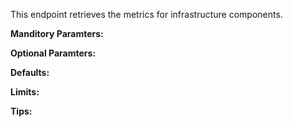 This endpoint retrieves the metrics for infrastructure components.

**Manditory Paramters:**

**Optional Paramters:**

**Defaults:**

**Limits:**

**Tips:**

